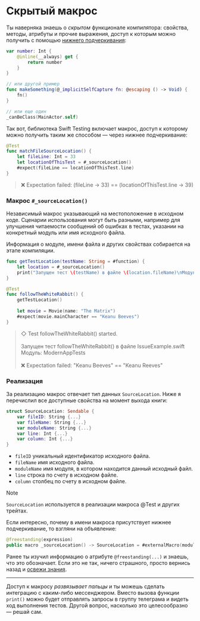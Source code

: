 # Скрытый макрос

Ты наверняка знаешь о *скрытом* функционале компилятора: свойства, методы, атрибуты и прочие выражения, доступ к которым можно получить с помощью <u>нижнего подчеркивания</u>:

```swift
var number: Int {
    @inline(__always) get {
        return number
    }
}

// или другой пример
func makeSomething(@_implicitSelfCapture fn: @escaping () -> Void) { 
    fn()
}

// или еще один
_canBeClass(MainActor.self)
```

Так вот, библиотека Swift Testing включает макрос, доступ к которому можно получить
таким же способом — через нижнее подчеркивание:

```swift
@Test
func matchFileSourceLocation() {
	let fileLine: Int = 33
	let locationOfThisTest = #_sourceLocation()
	#expect(fileLine == locationOfThisTest.line)
}
```

> ❌ Expectation failed: (fileLine → 33) == (locationOfThisTest.line → 39)

### Макрос `#_sourceLocation()`

Независимый макрос указывающий на местоположение в исходном коде.
Сценарии использования могут быть разными, например для улучшения читаемости сообщений об ошибках в тестах, указании на конкретный модуль или имя исходного файла.

Информация о модуле, имени файла и других свойствах собирается на этапе компиляции.

```swift
func getTestLocation(testName: String = #function) {
	let location = #_sourceLocation()
	print("Запущен тест \(testName) в файле \(location.fileName)\nМодуль: \(location.moduleName)")
}

@Test
func followTheWhiteRabbit() {
	getTestLocation()
	
	let movie = Movie(name: "The Matrix")
	#expect(movie.mainCharacter == "Keanu Beeves")
}
```

> ◇ Test followTheWhiteRabbit() started.<br/><br/>
Запущен тест followTheWhiteRabbit() в файле IssueExample.swift<br/>
Модуль: ModernAppTests<br/><br/>
> ❌ Expectation failed: "Keanu Beeves" == "Keanu Reeves"

### Реализация

За реализацию макрос отвечает тип данных `SourceLocation`.
Ниже я перечислил все доступные свойства на момент выхода книги:

```swift
struct SourceLocation: Sendable {
	var fileID: String {...}
	var fileName: String {...}
	var moduleName: String {...}
	var line: Int {...}
	var column: Int {...}
}
```

- `fileID` уникальный идентификатор исходного файла.
- `fileName` имя исходного файла.
- `moduleName` имя модуля, в котором находится данный исходный файл.
- `line` строка по счету в исходном файле.
- `column` столбец по счету в исходном файле.

> [!NOTE]
> `SourceLocation` используется в реализации макроса @Test и других трейтах.

Если интересно, почему в имени макроса присутствует нижнее подчеркивание, то взгляни на объявление:

```swift
@freestanding(expression)
public macro _sourceLocation() -> SourceLocation = #externalMacro(module: "TestingMacros", type: "SourceLocationMacro")
```

Ранее ты изучил информацию о атрибуте `@freestanding(...)` и знаешь, что это обозначает. Если это не так, ничего страшного, просто вернись назад и [освежи знания](intro.md#Немного-о-макросах-и-ключевых-словах).

---

Доступ к макросу *развязывает пальцы* и ты можешь сделать интеграцию с каким-либо мессенджером.
Вместо вызова функции `print()` можно будет отправлять запросы в группу телеграма и видеть ход выполнения тестов.
Другой вопрос, насколько это целесообразно — решай сам.

<!-- https://developer.apple.com/documentation/testing/sourcelocation -->
